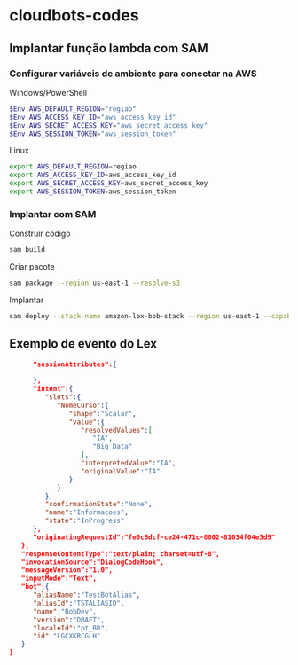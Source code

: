 # cloudbots-codes

## Implantar função lambda com SAM

### Configurar variáveis de ambiente para conectar na AWS

Windows/PowerShell

```powershell
$Env:AWS_DEFAULT_REGION="regiao"
$Env:AWS_ACCESS_KEY_ID="aws_access_key_id"
$Env:AWS_SECRET_ACCESS_KEY="aws_secret_access_key"
$Env:AWS_SESSION_TOKEN="aws_session_token"
```

Linux

```bash
export AWS_DEFAULT_REGION=regiao
export AWS_ACCESS_KEY_ID=aws_access_key_id
export AWS_SECRET_ACCESS_KEY=aws_secret_access_key
export AWS_SESSION_TOKEN=aws_session_token
```

### Implantar com SAM

Construir código

```bash
sam build
```

Criar pacote

```bash
sam package --region us-east-1 --resolve-s3
```

Implantar

```bash
sam deploy --stack-name amazon-lex-bob-stack --region us-east-1 --capabilities CAPABILITY_IAM --resolve-s3 --parameter-overrides role=FuncaoIAMPermissao
```


## Exemplo de evento do Lex

```json
      "sessionAttributes":{
         
      },
      "intent":{
         "slots":{
            "NomeCurso":{
               "shape":"Scalar",
               "value":{
                  "resolvedValues":[
                     "IA",
                     "Big Data"
                  ],
                  "interpretedValue":"IA",
                  "originalValue":"IA"
               }
            }
         },
         "confirmationState":"None",
         "name":"Informacoes",
         "state":"InProgress"
      },
      "originatingRequestId":"fe0c6dcf-ce24-471c-8802-81034f04e3d9"
   },
   "responseContentType":"text/plain; charset=utf-8",
   "invocationSource":"DialogCodeHook",
   "messageVersion":"1.0",
   "inputMode":"Text",
   "bot":{
      "aliasName":"TestBotAlias",
      "aliasId":"TSTALIASID",
      "name":"BobDev",
      "version":"DRAFT",
      "localeId":"pt_BR",
      "id":"LGCXKRCGLH"
   }
}
```